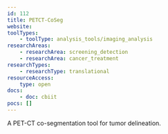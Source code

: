 ```yaml
---
id: 112
title: PETCT-CoSeg
website: 
toolTypes:
    - toolType: analysis_tools/imaging_analysis
researchAreas:
    - researchArea: screening_detection
    - researchArea: cancer_treatment
researchTypes:
    - researchType: translational
resourceAccess:
    type: open
docs:
    - doc: cbiit
pocs: []        
---
```

A PET-CT co-segmentation tool for tumor delineation.
